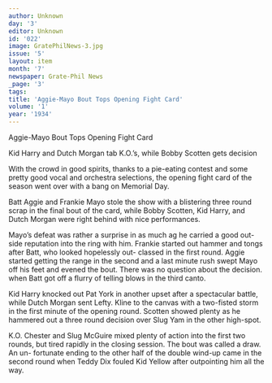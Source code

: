 ```yaml
---
author: Unknown
day: '3'
editor: Unknown
id: '022'
image: GratePhilNews-3.jpg
issue: '5'
layout: item
month: '7'
newspaper: Grate-Phil News
_page: '3'
tags:
title: 'Aggie-Mayo Bout Tops Opening Fight Card'
volume: '1'
year: '1934'
---
```

Aggie-Mayo Bout Tops
Opening Fight Card

Kid Harry and Dutch Morgan tab
K.O.’s, while Bobby Scotten
gets decision

With the crowd in good spirits, thanks
to a pie-eating contest and some pretty
good vocal and orchestra selections, the
opening fight card of the season went
over with a bang on Memorial Day.

Batt Aggie and Frankie Mayo stole
the show with a blistering three round
scrap in the final bout of the card,
while Bobby Scotten, Kid Harry, and
Dutch Morgan were right behind with
nice performances.

Mayo’s defeat was rather a surprise
in as much ag he carried a good out-
side reputation into the ring with him.
Frankie started out hammer and tongs
after Batt, who looked hopelessly out-
classed in the first round. Aggie started
getting the range in the second and a
last minute rush swept Mayo off his
feet and evened the bout. There was no
question about the decision. when Batt
got off a flurry of telling blows in the
third canto.

Kid Harry knocked out Pat York in
another upset after a spectacular battle,
while Dutch Morgan sent Lefty. Kline
to the canvas with a two-fisted storm in
the first minute of the opening round.
Scotten showed plenty as he hammered
out a three round decision over Slug
Yam in the other high-spot.

K.O. Chester and Slug McGuire mixed
plenty of action into the first two rounds,
but tired rapidly in the closing session.
The bout was called a draw. An un-
fortunate ending to the other half of the
double wind-up came in the second round
when Teddy Dix fouled Kid Yellow
after outpointing him all the way.